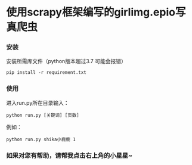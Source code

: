 # 使用scrapy框架编写的girlimg.epio写真爬虫
### 安装

安装所需库文件（python版本超过3.7 可能会报错）

```
pip install -r requirement.txt
```

### 使用

进入run.py所在目录输入：

```
python run.py [关键词] [页数]
```

例如：

```
python run.py shika小鹿鹿 1
```
### 如果对您有帮助，请帮我点击右上角的小星星~
